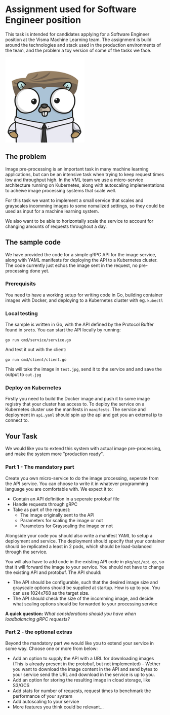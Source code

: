 # Assignment used for Software Engineer position
This task is intended for candidates applying for a Software Engineer position at the Visma Machine Learning team. The assignment is build around the technologies and stack used in the production environments of the team, and the problem a toy version of some of the tasks we face.


![Interview](./interview-gopher.png)


## The problem
Image pre-processing is an important task in many machine learning applications, but can be an intensive task when trying to keep request times low and throughput high. In the VML team we use a micro-service architecture running on Kubernetes, along with autoscaling implementations to acheive image processing systems that scale well.

For this task we want to implement a small service that scales and grayscales incomming images to some nomalized settings, so they could be used as input for a machine learning system.

We also want to be able to horizontally scale the service to account for changing amounts of requests throughout a day.

## The sample code
We have provided the code for a simple gRPC API for the image service, along with YAML manifests for deploying the API to a Kubernetes cluster. The code currently just echos the image sent in the request, no pre-processing done yet.

### Prerequisits
You need to have a working setup for writing code in Go, building container images with Docker, and deploying to a Kubernetes cluster with eg. `kubectl`

### Local testing
The sample is written in Go, with the API defined by the Protocol Buffer found in `proto`. You can start the API locally by running:

```go run cmd/service/service.go```

And test it out with the client:

```go run cmd/client/client.go```

This will take the image in `test.jpg`, send it to the service and and save the output to `out.jpg`

### Deploy on Kubernetes
Firstly you need to build the Docker image and push it to some image registry that your cluster has access to. To deploy the service on a Kubernetes cluster use the manifests in `manifests`. The service and deployment in `api.yaml` should spin up the api and get you an external ip to connect to.

## Your Task
We would like you to extend this system with actual image pre-processing, and make the system more "production ready".

### Part 1 - The mandatory part
Create you own micro-service to do the image processing, seperate from the API service. You can choose to write it in whatever programming language you are comfortable with. We expect it to:

* Contain an API definition in a seperate protobuf file
* Handle requests through gRPC
* Take as part of the request:
    * The image originally sent to the API
    * Parameters for scaling the image or not
    * Parameters for Grayscaling the image or not

Alongside your code you should also write a manifest YAML to setup a deployment and service. The deployment should specify that your container should be replicated a least in 2 pods, which should be load-balanced through the service.

You will also have to add code in the existing API code in `pkg/api/api.go`, so that it will forward the image to your service. You should not have to change the existing API and protobuf. The API should:

* The API should be configurable, such that the desired image size and grayscale options should be supplied at startup. How is up to you. You can use 1024x768 as the target size.
* The API should check the size of the incomming image, and decide what scaling options should be forwarded to your processing service

__A quick question:__
*What considerations should you have when loadbalancing gRPC requests?*

### Part 2 - the optional extras
Beyond the mandatory part we would like you to extend your service in some way. Choose one or more from below:

* Add an option to supply the API with a URL for downloading images (This is already present in the protobuf, but not implemented) - Wether you want to download the image content in the API and send bytes to your service send the URL and download in the service is up to you.
* Add an option for storing the resulting image in cload storage, like S3/GCS
* Add stats for number of requests, request times to benchmark the performance of your system
* Add autoscaling to your service
* More features you think could be relevant...
